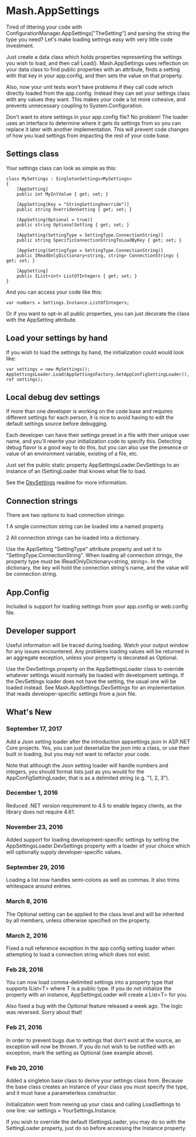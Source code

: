 # Mash.AppSettings

Tired of littering your code with ConfigurationManager.AppSettings["TheSetting"] and parsing the string the type you need?
Let's make loading settings easy with very little code investment.

Just create a data class which holds properties representing the settings you wish to load, and then call Load().
Mash.AppSettings uses reflection on your data class to find public properties with an attribute, finds a setting with that key in your app.config, and then sets the value on that property.

Also, now your unit tests won't have problems if they call code which directly loaded from the app.config.
Instead they can set your settings class with any values they want.
This makes your code a lot more cohesive, and prevents unnecessary coupling to System.Configuration.

Don't want to store settings in your app.config file? No problem!
The loader uses an interface to determine where it gets its settings from so you can replace it later with another implementation.
This will prevent code changes of how you load settings from impacting the rest of your code base.

## Settings class

Your settings class can look as simple as this:

	class MySettings : SingletonSettings<MySettings>
	{
		[AppSetting]
		public int MyIntValue { get; set; }

		[AppSetting(Key = "StringSettingOverride")]
		public string OverridenSetting { get; set; }

		[AppSetting(Optional = true)]
		public string OptionalSetting { get; set; }

		[AppSetting(SettingType = SettingType.ConnectionString)]
		public string SpecificConnectionStringToLoadByKey { get; set; }

		[AppSetting(SettingType = SettingType.ConnectionString)]
		public IReadOnlyDictionary<string, string> ConnectionStrings { get; set; }

		[AppSetting]
		public IList<int> ListOfIntegers { get; set; }
	}

And you can access your code like this:

	var numbers = Settings.Instance.ListOfIntegers;

Or if you want to opt-in all public properties, you can just decorate the class with the AppSetting attribute.

## Load your settings by hand

If you wish to load the settings by hand, the initialization could would look like:

	var settings = new MySettings();
	AppSettingsLoader.Load(AppSettingsFactory.GetAppConfigSettingLoader(), ref settings);

## Local debug dev settings

If more than one developer is working on the code base and requires different settings for each person, it is nice to avoid having to edit the default settings source before debugging.

Each developer can have their settings preset in a file with their unique user name, and you'll rewrite your initialization code to specify this.
Detecting debug flavor is a good way to do this, but you can also use the presence or value of an environment variable, existing of a file, etc.

Just set the public static property AppSettingsLoader.DevSettings to an instance of an ISettingLoader that knows what file to load.

See the [DevSettings](https://github.com/drwill/mash/tree/master/AppSettings/DevSettings) readme for more information.

## Connection strings
There are two options to load connection strings:

1 A single connection string can be loaded into a named property.

2 All connection strings can be loaded into a dictionary.

Use the AppSetting "SettingType" attribute property and set it to "SettingType.ConnectionString".
When loading all connection strings, the property type must be IReadOnlyDictionary&lt;string, string&gt;.
In the dictionary, the key will hold the connection string's name, and the value will be connection string.

## App.Config

Included is support for loading settings from your app.config or web.config file.

## Developer support

Useful information will be traced during loading. Watch your output window for any issues encountered.
Any problems loading values will be returned in an aggregate exception, unless your property is decorated as Optional.

Use the DevSettings property on the AppSettingsLoader class to override whatever settings would normally be loaded with
development settings.
If the DevSettings loader does not have the setting, the usual one will be loaded instead. See Mash.AppSettings.DevSettings for an implementation that reads developer-specific settings from a json file.

## What's New

### September 17, 2017

Add a Json setting loader after the introduction appsettings.json in ASP.NET Core projects. Yes, you can just deserialize the json into a class, or use their built in loading, but you may not want to refactor your code.

Note that although the Json setting loader will handle numbers and integers, you should format lists just as you would for the AppConfigSettingLoader, that is as a delimited string (e.g. "1, 2, 3").

### December 1, 2016

Reduced .NET version requirement to 4.5 to enable legacy clients, as the library does not require 4.61.

### November 23, 2016

Added support for loading development-specific settings by setting the AppSettingsLoader.DevSettings property with a loader
of your choice which will optionally supply developer-specific values.

### September 29, 2016

Loading a list now handles semi-colons as well as commas. It also trims whitespace around entries.

### March 8, 2016

The Optional setting can be applied to the class level and will be inherited by all members, unless otherwise specified on the property.

### March 2, 2016

Fixed a null reference exception in the app config setting loader when attempting to load a connection string which does not exist.

### Feb 28, 2016

You can now load comma-delimited settings into a property type that supports IList&lt;T&gt; where T is a public type.
If you do not initialize the property with an instance, AppSettingsLoader will create a List&lt;T&gt; for you.

Also fixed a bug with the Optional feature released a week ago. The logic was reversed. Sorry about that!

### Feb 21, 2016

In order to prevent bugs due to settings that don't exist at the source, an exception will now be thrown.
If you do not wish to be notified with an exception, mark the setting as Optional (see example above).

### Feb 20, 2016

Added a singleton base class to derive your settings class from.
Because the base class creates an instance of your class you must specify the type, and it must have a parameterless constructor.

Initialization went from newing up your class and calling LoadSettings to one line: var settings = YourSettings.Instance.

If you wish to override the default ISettingsLoader, you may do so with the SettingLoader property, just do so before accessing the Instance property.
